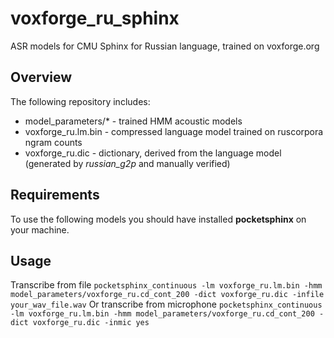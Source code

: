 # voxforge_ru_sphinx
ASR models for CMU Sphinx for Russian language, trained on voxforge.org

## Overview

The following repository includes:

* model_parameters/* - trained HMM acoustic models
* voxforge_ru.lm.bin - compressed language model trained on ruscorpora ngram counts
* voxforge_ru.dic - dictionary, derived from the language model (generated by *russian_g2p* and manually verified)

## Requirements

To use the following models you should have installed **pocketsphinx** on your machine.

## Usage

Transcribe from file
``
pocketsphinx_continuous -lm voxforge_ru.lm.bin -hmm model_parameters/voxforge_ru.cd_cont_200 -dict voxforge_ru.dic -infile your_wav_file.wav
``
Or transcribe from microphone
``
pocketsphinx_continuous -lm voxforge_ru.lm.bin -hmm model_parameters/voxforge_ru.cd_cont_200 -dict voxforge_ru.dic -inmic yes
``
